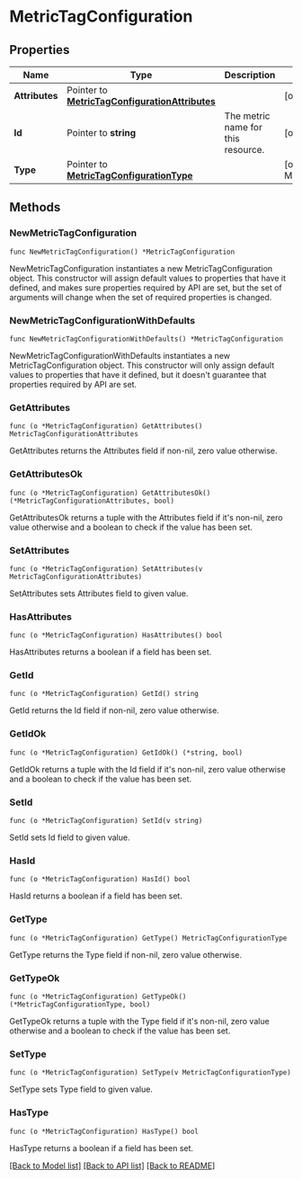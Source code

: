 # MetricTagConfiguration

## Properties

Name | Type | Description | Notes
---- | ---- | ----------- | ------
**Attributes** | Pointer to [**MetricTagConfigurationAttributes**](MetricTagConfigurationAttributes.md) |  | [optional] 
**Id** | Pointer to **string** | The metric name for this resource. | [optional] 
**Type** | Pointer to [**MetricTagConfigurationType**](MetricTagConfigurationType.md) |  | [optional] [default to METRICTAGCONFIGURATIONTYPE_MANAGE_TAGS]

## Methods

### NewMetricTagConfiguration

`func NewMetricTagConfiguration() *MetricTagConfiguration`

NewMetricTagConfiguration instantiates a new MetricTagConfiguration object.
This constructor will assign default values to properties that have it defined,
and makes sure properties required by API are set, but the set of arguments
will change when the set of required properties is changed.

### NewMetricTagConfigurationWithDefaults

`func NewMetricTagConfigurationWithDefaults() *MetricTagConfiguration`

NewMetricTagConfigurationWithDefaults instantiates a new MetricTagConfiguration object.
This constructor will only assign default values to properties that have it defined,
but it doesn't guarantee that properties required by API are set.

### GetAttributes

`func (o *MetricTagConfiguration) GetAttributes() MetricTagConfigurationAttributes`

GetAttributes returns the Attributes field if non-nil, zero value otherwise.

### GetAttributesOk

`func (o *MetricTagConfiguration) GetAttributesOk() (*MetricTagConfigurationAttributes, bool)`

GetAttributesOk returns a tuple with the Attributes field if it's non-nil, zero value otherwise
and a boolean to check if the value has been set.

### SetAttributes

`func (o *MetricTagConfiguration) SetAttributes(v MetricTagConfigurationAttributes)`

SetAttributes sets Attributes field to given value.

### HasAttributes

`func (o *MetricTagConfiguration) HasAttributes() bool`

HasAttributes returns a boolean if a field has been set.

### GetId

`func (o *MetricTagConfiguration) GetId() string`

GetId returns the Id field if non-nil, zero value otherwise.

### GetIdOk

`func (o *MetricTagConfiguration) GetIdOk() (*string, bool)`

GetIdOk returns a tuple with the Id field if it's non-nil, zero value otherwise
and a boolean to check if the value has been set.

### SetId

`func (o *MetricTagConfiguration) SetId(v string)`

SetId sets Id field to given value.

### HasId

`func (o *MetricTagConfiguration) HasId() bool`

HasId returns a boolean if a field has been set.

### GetType

`func (o *MetricTagConfiguration) GetType() MetricTagConfigurationType`

GetType returns the Type field if non-nil, zero value otherwise.

### GetTypeOk

`func (o *MetricTagConfiguration) GetTypeOk() (*MetricTagConfigurationType, bool)`

GetTypeOk returns a tuple with the Type field if it's non-nil, zero value otherwise
and a boolean to check if the value has been set.

### SetType

`func (o *MetricTagConfiguration) SetType(v MetricTagConfigurationType)`

SetType sets Type field to given value.

### HasType

`func (o *MetricTagConfiguration) HasType() bool`

HasType returns a boolean if a field has been set.


[[Back to Model list]](../README.md#documentation-for-models) [[Back to API list]](../README.md#documentation-for-api-endpoints) [[Back to README]](../README.md)


